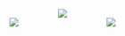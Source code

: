 <div align="center"> 
<img   src="https://camo.githubusercontent.com/c31248d607b3c8fe3175a3b6ca8d8f297ec4e2ce91daefa658ab2c34982890ea/68747470733a2f2f63646e2e6a7364656c6976722e6e65742f67682f73756e3032323553554e2f73756e3032323553554e2f6173736574732f696d616765732f636f64696e672e676966">
</div>
<div style="display:flex;justify-content:space-evenly;width:100%">
  <img stlye="width:50%" src="https://github-readme-stats.vercel.app/api/top-langs/?username=abc-0886kAX-code&layout=compact">
  <img stlye="width:50%" src="https://github-readme-stats.vercel.app/api?username=abc-0886kAX-code&show_icons=true&theme=radical">
</div>




<!--
**abc-0886kAX-code/abc-0886kAX-code** is a ✨ _special_ ✨ repository because its `README.md` (this file) appears on your GitHub profile.

Here are some ideas to get you started:

- 🔭 I’m currently working on ...
- 🌱 I’m currently learning ...
- 👯 I’m looking to collaborate on ...
- 🤔 I’m looking for help with ...
- 💬 Ask me about ...
- 📫 How to reach me: ...
- 😄 Pronouns: ...
- ⚡ Fun fact: ...
-->
